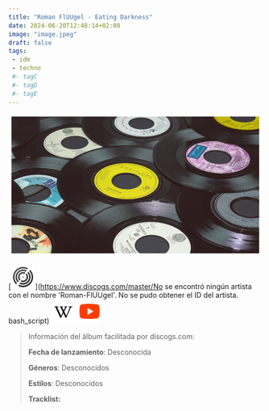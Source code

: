```yaml
---
title: "Roman FlUUgel - Eating Darkness"
date: 2024-06-20T12:48:14+02:00
image: "image.jpeg"
draft: false
tags:
 - idm
 - techno
 #- tagC
 #- tagD
 #- tagE
---
```

![cover](image.jpeg (Roman-FlUUgel - Eating-Darkness))
 
[![discogs](../links/svg/discogs.png (discogs))](https://www.discogs.com/master/No se encontró ningún artista con el nombre 'Roman-FlUUgel'.
No se pudo obtener el ID del artista.
bash_script)
[![wikipedia](../links/svg/wikipedia.png (wikipedia))](None)
[![youtube](../links/svg/youtube.png (youtube))](https://www.youtube.com/playlist?list=PLow8O9Lc3srSmi4Pomce746CX38mYVdnf)
 
<!-- [![bandcamp](../links/svg/bandcamp.png (bandcamp))]() -->
<!-- [![lastfm](../links/svg/lastfm.png (lastfm))]() -->
<!-- [![musicbrainz](../links/svg/musicbrainz.png (musicbrainz))]() -->
<!-- [![spotify](../links/svg/spotify.png (putify))]() -->
 
> Información del álbum facilitada por discogs.com:
> 
> **Fecha de lanzamiento**: Desconocida
> 
> **Géneros**: Desconocidos
> 
> **Estilos**: Desconocidos
> 
> **Tracklist:**
> 
> 
